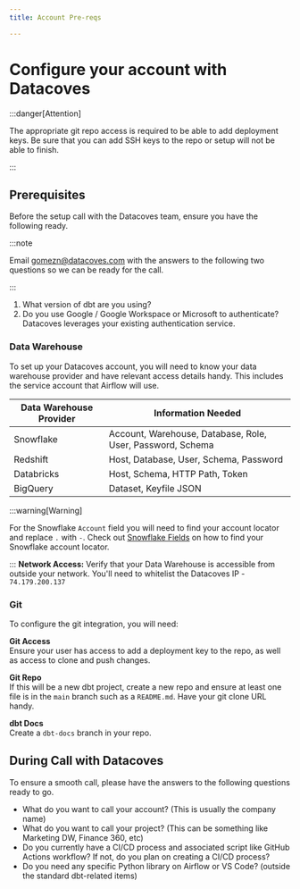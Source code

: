 ```yaml
---
title: Account Pre-reqs

---
```

# Configure your account with Datacoves

:::danger[Attention]

The appropriate git repo access is required to be able to add deployment keys. 
Be sure that you can add SSH keys to the repo or setup will not be able to finish.

:::

## Prerequisites

Before the setup call with the Datacoves team, ensure you have the following ready.


:::note

Email gomezn@datacoves.com with the answers to the following two questions so we can be ready for the call.

:::

1. What version of dbt are you using?
2. Do you use Google / Google Workspace or Microsoft to authenticate? Datacoves leverages your existing authentication service.

### Data Warehouse

To set up your Datacoves account, you will need to know your data warehouse provider and have relevant access details handy. This includes the service account that Airflow will use.  

| Data Warehouse Provider | Information Needed |
| --- | --- |
| Snowflake | Account, Warehouse, Database, Role, User, Password, Schema |
| Redshift | Host, Database, User, Schema, Password |
| Databricks | Host, Schema, HTTP Path, Token |
| BigQuery | Dataset, Keyfile JSON |

:::warning[Warning]

For the Snowflake `Account` field you will need to find your account locator and replace `.` with `-`. 
Check out [Snowflake Fields](how-tos/datacoves/how_to_connection_template.md#for-snowflake-the-available-fields-are) on how to find your Snowflake account locator.

:::
**Network Access:** Verify that your Data Warehouse is accessible from outside your network. You'll need to whitelist the Datacoves IP - `74.179.200.137`

### Git

To configure the git integration, you will need:

**Git Access**  
Ensure your user has access to add a deployment key to the repo, as well as access to clone and push changes.

**Git Repo**  
If this will be a new dbt project, create a new repo and ensure at least one file is in the `main` branch such as a `README.md`. Have your git clone URL handy.

**dbt Docs**  
Create a `dbt-docs` branch in your repo.

## During Call with Datacoves

To ensure a smooth call, please have the answers to the following questions ready to go. 

- What do you want to call your account? (This is usually the company name)
- What do you want to call your project? (This can be something like Marketing DW, Finance 360, etc)
- Do you currently have a CI/CD process and associated script like GitHub Actions workflow? If not, do you plan on creating a CI/CD process?
- Do you need any specific Python library on Airflow or VS Code? (outside the standard dbt-related items)
